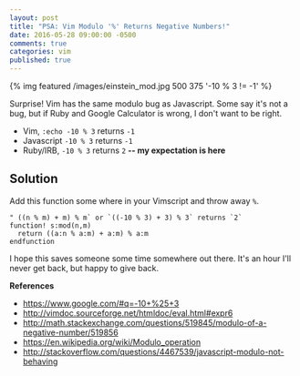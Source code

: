 ```yaml
---
layout: post
title: "PSA: Vim Modulo '%' Returns Negative Numbers!"
date: 2016-05-28 09:00:00 -0500
comments: true
categories: vim
published: true
---
```


{% img featured /images/einstein_mod.jpg 500 375 '-10 % 3 != -1' %}

Surprise! Vim has the same modulo bug as Javascript. Some say it's not a bug,
but if Ruby and Google Calculator is wrong, I don't want to be right.

<!-- more -->

* Vim, `:echo -10 % 3` returns `-1`
* Javascript `-10 % 3` returns `-1`
* Ruby/IRB, `-10 % 3` returns `2` **-- my expectation is here**


## Solution

Add this function some where in your Vimscript and throw away `%`.

```vim
" ((n % m) + m) % m` or `((-10 % 3) + 3) % 3` returns `2`
function! s:mod(n,m)
  return ((a:n % a:m) + a:m) % a:m
endfunction
```

I hope this saves someone some time somewhere out there. It's an hour I'll never
get back, but happy to give back.

**References**

* https://www.google.com/#q=-10+%25+3
* http://vimdoc.sourceforge.net/htmldoc/eval.html#expr6
* http://math.stackexchange.com/questions/519845/modulo-of-a-negative-number/519856
* https://en.wikipedia.org/wiki/Modulo_operation
* http://stackoverflow.com/questions/4467539/javascript-modulo-not-behaving


